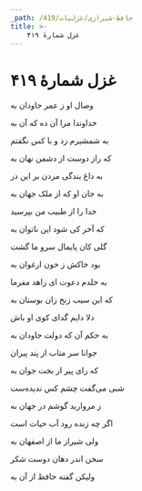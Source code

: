 ```yaml
---
_path: /حافظ-شیرازی/غزلیات/419
title: >-
    غزل شمارهٔ ۴۱۹
---
```

# غزل شمارهٔ ۴۱۹

<div class="b" id="bn1"><div class="m1"><p>وصال او ز عمر جاودان به</p></div>
<div class="m2"><p>خداوندا مرا آن ده که آن به</p></div></div>
<div class="b" id="bn2"><div class="m1"><p>به شمشیرم زد و با کس نگفتم</p></div>
<div class="m2"><p>که راز دوست از دشمن نهان به</p></div></div>
<div class="b" id="bn3"><div class="m1"><p>به داغ بندگی مردن بر این در</p></div>
<div class="m2"><p>به جان او که از ملک جهان به</p></div></div>
<div class="b" id="bn4"><div class="m1"><p>خدا را از طبیب من بپرسید</p></div>
<div class="m2"><p>که آخر کی شود این ناتوان به</p></div></div>
<div class="b" id="bn5"><div class="m1"><p>گلی کان پایمال سرو ما گشت</p></div>
<div class="m2"><p>بود خاکش ز خون ارغوان به</p></div></div>
<div class="b" id="bn6"><div class="m1"><p>به خلدم دعوت ای زاهد مفرما</p></div>
<div class="m2"><p>که این سیب زنخ زان بوستان به</p></div></div>
<div class="b" id="bn7"><div class="m1"><p>دلا دایم گدای کوی او باش</p></div>
<div class="m2"><p>به حکم آن که دولت جاودان به</p></div></div>
<div class="b" id="bn8"><div class="m1"><p>جوانا سر متاب از پند پیران</p></div>
<div class="m2"><p>که رای پیر از بخت جوان به</p></div></div>
<div class="b" id="bn9"><div class="m1"><p>شبی می‌گفت چشم کس ندیده‌ست</p></div>
<div class="m2"><p>ز مروارید گوشم در جهان به</p></div></div>
<div class="b" id="bn10"><div class="m1"><p>اگر چه زنده رود آب حیات است</p></div>
<div class="m2"><p>ولی شیراز ما از اصفهان به</p></div></div>
<div class="b" id="bn11"><div class="m1"><p>سخن اندر دهان دوست شکر</p></div>
<div class="m2"><p>ولیکن گفته حافظ از آن به</p></div></div>
